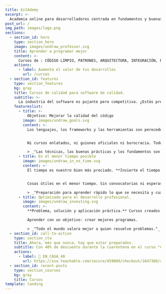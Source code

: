 ```yaml
---
title: bitAdemy
excerpt: >-
  Academia online para desarrolladores centrada en fundamentos y buenas prácticas de la programación.
post_url: /
img_path: images/logo.png
sections:
  - section_id: hero
    type: section_hero
    image: images/undraw_professor.svg
    title: Aprender a programar mejor
    content: >-
      Cursos de : CÓDIGO LIMPIO, PATRONES, ARQUITECTURA, INTEGRACIÓN, PRUEBAS...
    actions:
      - label: Aumenta el valor de tus desarrollos
        url: /cursos
  - section_id: features
    type: section_features
    bg: gray
    title: Cursos de calidad para software de calidad.
    subtitle: >-
      La industria del software es pujante pero competitiva. ¿Estás preparado? Formarse bien es la mejor garantía de éxito.
    featureslist:
      - title: >-
          Objetivo: Mejorar la calidad del código
        image: images/undraw_goals.svg
        content: >-
          Los lenguajes, los frameworks y las herramientas son perecederos. **Para obtener calidad a largo plazo hay que centrarse en lo que no cambia.**


          Ni cursos enlatados, ni guiones oficiales ni burocracia. Todo al grano.

          > _"Las técnicas, las buenas prácticas y los fundamentos son útiles para siempre."_
      - title: En el menor tiempo posible
        image: images/undraw_in_no_time.svg
        content: >-
          El tiempo es nuestro bien más preciado. **Invierte el tiempo de la manera más rentable.**


          Cosas útiles en el menor tiempo. Sin convocatorias ni esperas.

          > _"Preparación para aprender rápido lo que se necesita y cuando se necesita."_
      - title: Optimizado para el desarrollo profesional.
        image: images/undraw_investing.svg
        content: >-
          **Problema, solución y aplicación práctica.** Cursos creados tras miles de horas de experiencia empresarial y docente.

          Aprender con un objetivo: crear mejores programas.

          > _"Todo el mundo valora mejor a quien resuelve problemas."_
  - section_id: call-to-action
    type: section_cta
    title: Ahora, más que nunca, hay que estar preparados.
    subtitle: Con 40% de descuento durante la cuarentena en el curso "Clean Code aplicado para desarrollos limpios y rentables" la distancia no será un problema.
    actions:
      - label: 🏡 EN_CASA_40
        url: https://sso.teachable.com/secure/459009/checkout/1647360/codigo-limpio?coupon_code=EN_CASA_40
  - section_id: recent-posts
    type: section_courses
    bg: gray
    title: Cursos
template: landing
---
```

